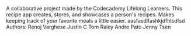 A collaborative project made by the Codecademy Lifelong Learners. This recipe app creates, stores, and showcases a person's recipes. Makes keeping track of your favorite meals a little easier.
aasfasdlfashkjdfhlsdfsd
Authors:
Renoj Varghese
Justin C
Tom Raley
Andre Pato
Jenny Tsen
